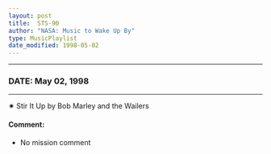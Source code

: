 ```yaml
---
layout: post
title:  STS-90
author: "NASA: Music to Wake Up By"
type: MusicPlaylist
date_modified: 1998-05-02
---
```


----
### DATE: May 02, 1998
----
✷ Stir It Up by Bob Marley and the Wailers

#### Comment:
* No mission comment
